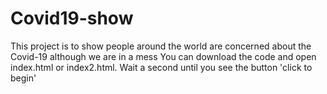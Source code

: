 # Covid19-show
This project is to show people around the world are concerned about the Covid-19 although we are in a mess
You can download the code and open index.html or index2.html. Wait a second until you see the button 'click to begin'
